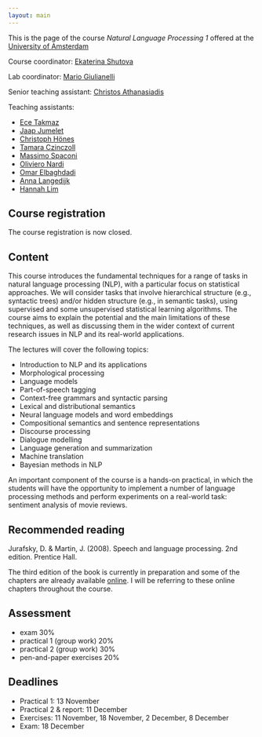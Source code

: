 ```yaml
---
layout: main
---
```


This is the page of the course *Natural Language Processing 1* offered at the [University of Amsterdam](http://www.uva.nl/)

Course coordinator: [Ekaterina Shutova](https://www.shutova.org/)

Lab coordinator: [Mario Giulianelli](http://gmario.eu/)

Senior teaching assistant: [Christos Athanasiadis](mailto:c.athanasiadis@uva.nl)

Teaching assistants:
- [Ece Takmaz](mailto:e.k.takmaz@uva.nl)
- [Jaap Jumelet](mailto:jumeletjaap@gmail.com)
- [Christoph Hönes](mailto:christoph.hoenes@googlemail.com)
- [Tamara Czinczoll](mailto:t.czinczoll@gmail.com)
- [Massimo Spaconi](mailto:massimo.spaconi@gmail.com)
- [Oliviero Nardi](mailto:olivieronardi@gmail.com)
- [Omar Elbaghdadi](mailto:omarelb@gmail.com)
- [Anna Langedijk](mailto:annalangedijk@gmail.com)
- [Hannah Lim](mailto:hannahlim.lim@student.uva.nl)



## Course registration

The course registration is now closed.

## Content

This course introduces the fundamental techniques for a range of tasks in natural language processing (NLP), with a particular focus on statistical approaches. We will consider tasks that involve hierarchical structure (e.g., syntactic trees) and/or hidden structure (e.g., in semantic tasks), using supervised and some unsupervised statistical learning algorithms. The course aims to explain the potential and the main limitations of these techniques, as well as discussing them in the wider context of current research issues in NLP and its real-world applications. 

The lectures will cover the following topics:

- Introduction to NLP and its applications
- Morphological processing
- Language models
- Part-of-speech tagging
- Context-free grammars and syntactic parsing 
- Lexical and distributional semantics
- Neural language models and word embeddings 
- Compositional semantics and sentence representations 
- Discourse processing 
- Dialogue modelling 
- Language generation and summarization
- Machine translation
- Bayesian methods in NLP


An important component of the course is a hands-on practical, in which the students will have the opportunity to implement a number of language processing methods and perform experiments on a real-world task: sentiment analysis of movie reviews.

## Recommended reading

Jurafsky, D. & Martin, J. (2008). Speech and language processing. 2nd edition. Prentice Hall.

The third edition of the book is currently in preparation and some of the chapters are already available [online](https://web.stanford.edu/~jurafsky/slp3/). I will be referring to these online chapters throughout the course.

## Assessment 

- exam 30%
- practical 1 (group work) 20%
- practical 2 (group work) 30%
- pen-and-paper exercises 20%

## Deadlines

- Practical 1: 13 November
- Practical 2 & report: 11 December
- Exercises: 11 November, 18 November, 2 December, 8 December <!-- throughout the course (see each excercise sheet for the respective deadline) -->
- Exam: 18 December

